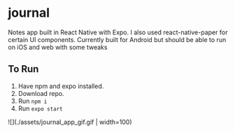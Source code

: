 # journal
 
Notes app built in React Native with Expo. 
I also used react-native-paper for certain UI components.
Currently built for Android but should be able to run on iOS and web with some tweaks

## To Run
1. Have npm and expo installed.
2. Download repo.
3. Run ```npm i```
4. Run ```expo start```

![](./assets/journal_app_gif.gif | width=100)

